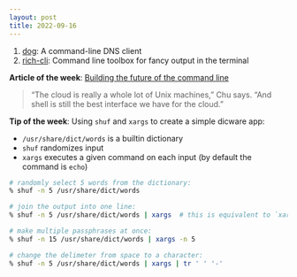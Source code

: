 ```yaml
---
layout: post
title: 2022-09-16
---
```


1. [dog](https://github.com/ogham/dog): A command-line DNS client
2. [rich-cli](https://github.com/Textualize/rich-cli): Command line toolbox for fancy output in the terminal

**Article of the week**: [Building the future of the command line](https://github.com/readme/featured/future-of-the-command-line)

> “The cloud is really a whole lot of Unix machines,” Chu says. “And shell is still the best interface we have for the cloud.”

**Tip of the week**: Using `shuf` and `xargs` to create a simple dicware app:

* `/usr/share/dict/words` is a builtin dictionary
* `shuf` randomizes input
* `xargs` executes a given command on each input (by default the command is `echo`)

```sh
# randomly select 5 words from the dictionary:
% shuf -n 5 /usr/share/dict/words

# join the output into one line:
% shuf -n 5 /usr/share/dict/words | xargs  # this is equivalent to `xargs -I{} echo {}`

# make multiple passphrases at once:
% shuf -n 15 /usr/share/dict/words | xargs -n 5

# change the delimeter from space to a character:
% shuf -n 5 /usr/share/dict/words | xargs | tr ' ' '-'
```
